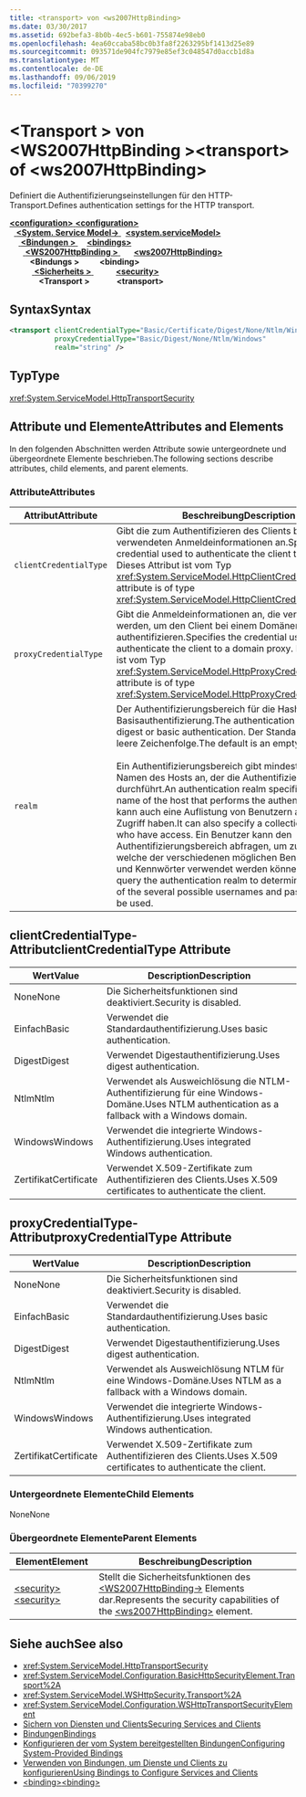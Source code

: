 ```yaml
---
title: <transport> von <ws2007HttpBinding>
ms.date: 03/30/2017
ms.assetid: 692befa3-8b0b-4ec5-b601-755874e98eb0
ms.openlocfilehash: 4ea60ccaba58bc0b3fa8f2263295bf1413d25e89
ms.sourcegitcommit: 093571de904fc7979e85ef3c048547d0accb1d8a
ms.translationtype: MT
ms.contentlocale: de-DE
ms.lasthandoff: 09/06/2019
ms.locfileid: "70399270"
---
```

# <a name="transport-of-ws2007httpbinding"></a><span data-ttu-id="c25dd-102">\<Transport > von \<WS2007HttpBinding ></span><span class="sxs-lookup"><span data-stu-id="c25dd-102">\<transport> of \<ws2007HttpBinding></span></span>
<span data-ttu-id="c25dd-103">Definiert die Authentifizierungseinstellungen für den HTTP-Transport.</span><span class="sxs-lookup"><span data-stu-id="c25dd-103">Defines authentication settings for the HTTP transport.</span></span>  
  
<span data-ttu-id="c25dd-104">[ **\<configuration>** ](../configuration-element.md)</span><span class="sxs-lookup"><span data-stu-id="c25dd-104">[**\<configuration>**](../configuration-element.md)</span></span>\
<span data-ttu-id="c25dd-105">&nbsp;&nbsp;[ **\<System. Service Model->** ](system-servicemodel.md)</span><span class="sxs-lookup"><span data-stu-id="c25dd-105">&nbsp;&nbsp;[**\<system.serviceModel>**](system-servicemodel.md)</span></span>\
<span data-ttu-id="c25dd-106">&nbsp;&nbsp;&nbsp;&nbsp;[ **\<Bindungen >** ](bindings.md)</span><span class="sxs-lookup"><span data-stu-id="c25dd-106">&nbsp;&nbsp;&nbsp;&nbsp;[**\<bindings>**](bindings.md)</span></span>\
<span data-ttu-id="c25dd-107">&nbsp;&nbsp;&nbsp;&nbsp;&nbsp;&nbsp;[ **\<WS2007HttpBinding >** ](ws2007httpbinding.md)</span><span class="sxs-lookup"><span data-stu-id="c25dd-107">&nbsp;&nbsp;&nbsp;&nbsp;&nbsp;&nbsp;[**\<ws2007HttpBinding>**](ws2007httpbinding.md)</span></span>\
<span data-ttu-id="c25dd-108">&nbsp;&nbsp;&nbsp;&nbsp;&nbsp;&nbsp;&nbsp;&nbsp; **\<Bindungs >** </span><span class="sxs-lookup"><span data-stu-id="c25dd-108">&nbsp;&nbsp;&nbsp;&nbsp;&nbsp;&nbsp;&nbsp;&nbsp;**\<binding>**</span></span>\
<span data-ttu-id="c25dd-109">&nbsp;&nbsp;&nbsp;&nbsp;&nbsp;&nbsp;&nbsp;&nbsp;&nbsp;&nbsp;[ **\<Sicherheits >** ](security-of-ws2007httpbinding.md)</span><span class="sxs-lookup"><span data-stu-id="c25dd-109">&nbsp;&nbsp;&nbsp;&nbsp;&nbsp;&nbsp;&nbsp;&nbsp;&nbsp;&nbsp;[**\<security>**](security-of-ws2007httpbinding.md)</span></span>\
<span data-ttu-id="c25dd-110">&nbsp;&nbsp;&nbsp;&nbsp;&nbsp;&nbsp;&nbsp;&nbsp;&nbsp;&nbsp;&nbsp;&nbsp; **\<Transport >**</span><span class="sxs-lookup"><span data-stu-id="c25dd-110">&nbsp;&nbsp;&nbsp;&nbsp;&nbsp;&nbsp;&nbsp;&nbsp;&nbsp;&nbsp;&nbsp;&nbsp;**\<transport>**</span></span>  
  
## <a name="syntax"></a><span data-ttu-id="c25dd-111">Syntax</span><span class="sxs-lookup"><span data-stu-id="c25dd-111">Syntax</span></span>  
  
```xml  
<transport clientCredentialType="Basic/Certificate/Digest/None/Ntlm/Windows"
           proxyCredentialType="Basic/Digest/None/Ntlm/Windows"
           realm="string" />
```  
  
## <a name="type"></a><span data-ttu-id="c25dd-112">Typ</span><span class="sxs-lookup"><span data-stu-id="c25dd-112">Type</span></span>  
 <xref:System.ServiceModel.HttpTransportSecurity>  
  
## <a name="attributes-and-elements"></a><span data-ttu-id="c25dd-113">Attribute und Elemente</span><span class="sxs-lookup"><span data-stu-id="c25dd-113">Attributes and Elements</span></span>  
 <span data-ttu-id="c25dd-114">In den folgenden Abschnitten werden Attribute sowie untergeordnete und übergeordnete Elemente beschrieben.</span><span class="sxs-lookup"><span data-stu-id="c25dd-114">The following sections describe attributes, child elements, and parent elements.</span></span>  
  
### <a name="attributes"></a><span data-ttu-id="c25dd-115">Attribute</span><span class="sxs-lookup"><span data-stu-id="c25dd-115">Attributes</span></span>  
  
|<span data-ttu-id="c25dd-116">Attribut</span><span class="sxs-lookup"><span data-stu-id="c25dd-116">Attribute</span></span>|<span data-ttu-id="c25dd-117">Beschreibung</span><span class="sxs-lookup"><span data-stu-id="c25dd-117">Description</span></span>|  
|---------------|-----------------|  
|`clientCredentialType`|<span data-ttu-id="c25dd-118">Gibt die zum Authentifizieren des Clients beim Dienst verwendeten Anmeldeinformationen an.</span><span class="sxs-lookup"><span data-stu-id="c25dd-118">Specifies the credential used to authenticate the client to the service.</span></span> <span data-ttu-id="c25dd-119">Dieses Attribut ist vom Typ <xref:System.ServiceModel.HttpClientCredentialType>.</span><span class="sxs-lookup"><span data-stu-id="c25dd-119">This attribute is of type <xref:System.ServiceModel.HttpClientCredentialType>.</span></span>|  
|`proxyCredentialType`|<span data-ttu-id="c25dd-120">Gibt die Anmeldeinformationen an, die verwendet werden, um den Client bei einem Domänenproxy zu authentifizieren.</span><span class="sxs-lookup"><span data-stu-id="c25dd-120">Specifies the credential used to authenticate the client to a domain proxy.</span></span> <span data-ttu-id="c25dd-121">Dieses Attribut ist vom Typ <xref:System.ServiceModel.HttpProxyCredentialType>.</span><span class="sxs-lookup"><span data-stu-id="c25dd-121">This attribute is of type <xref:System.ServiceModel.HttpProxyCredentialType>.</span></span>|  
|`realm`|<span data-ttu-id="c25dd-122">Der Authentifizierungsbereich für die Hashwert- oder Basisauthentifizierung.</span><span class="sxs-lookup"><span data-stu-id="c25dd-122">The authentication realm for digest or basic authentication.</span></span> <span data-ttu-id="c25dd-123">Der Standardwert ist eine leere Zeichenfolge.</span><span class="sxs-lookup"><span data-stu-id="c25dd-123">The default is an empty string.</span></span><br /><br /> <span data-ttu-id="c25dd-124">Ein Authentifizierungsbereich gibt mindestens den Namen des Hosts an, der die Authentifizierung durchführt.</span><span class="sxs-lookup"><span data-stu-id="c25dd-124">An authentication realm specifies at least the name of the host that performs the authentication.</span></span> <span data-ttu-id="c25dd-125">Er kann auch eine Auflistung von Benutzern angeben, die Zugriff haben.</span><span class="sxs-lookup"><span data-stu-id="c25dd-125">It can also specify a collection of users who have access.</span></span> <span data-ttu-id="c25dd-126">Ein Benutzer kann den Authentifizierungsbereich abfragen, um zu bestimmen, welche der verschiedenen möglichen Benutzernamen und Kennwörter verwendet werden können.</span><span class="sxs-lookup"><span data-stu-id="c25dd-126">A user can query the authentication realm to determine which one of the several possible usernames and passwords can be used.</span></span>|  
  
## <a name="clientcredentialtype-attribute"></a><span data-ttu-id="c25dd-127">clientCredentialType-Attribut</span><span class="sxs-lookup"><span data-stu-id="c25dd-127">clientCredentialType Attribute</span></span>  
  
|<span data-ttu-id="c25dd-128">Wert</span><span class="sxs-lookup"><span data-stu-id="c25dd-128">Value</span></span>|<span data-ttu-id="c25dd-129">Description</span><span class="sxs-lookup"><span data-stu-id="c25dd-129">Description</span></span>|  
|-----------|-----------------|  
|<span data-ttu-id="c25dd-130">None</span><span class="sxs-lookup"><span data-stu-id="c25dd-130">None</span></span>|<span data-ttu-id="c25dd-131">Die Sicherheitsfunktionen sind deaktiviert.</span><span class="sxs-lookup"><span data-stu-id="c25dd-131">Security is disabled.</span></span>|  
|<span data-ttu-id="c25dd-132">Einfach</span><span class="sxs-lookup"><span data-stu-id="c25dd-132">Basic</span></span>|<span data-ttu-id="c25dd-133">Verwendet die Standardauthentifizierung.</span><span class="sxs-lookup"><span data-stu-id="c25dd-133">Uses basic authentication.</span></span>|  
|<span data-ttu-id="c25dd-134">Digest</span><span class="sxs-lookup"><span data-stu-id="c25dd-134">Digest</span></span>|<span data-ttu-id="c25dd-135">Verwendet Digestauthentifizierung.</span><span class="sxs-lookup"><span data-stu-id="c25dd-135">Uses digest authentication.</span></span>|  
|<span data-ttu-id="c25dd-136">Ntlm</span><span class="sxs-lookup"><span data-stu-id="c25dd-136">Ntlm</span></span>|<span data-ttu-id="c25dd-137">Verwendet als Ausweichlösung die NTLM-Authentifizierung für eine Windows-Domäne.</span><span class="sxs-lookup"><span data-stu-id="c25dd-137">Uses NTLM authentication as a fallback with a Windows domain.</span></span>|  
|<span data-ttu-id="c25dd-138">Windows</span><span class="sxs-lookup"><span data-stu-id="c25dd-138">Windows</span></span>|<span data-ttu-id="c25dd-139">Verwendet die integrierte Windows-Authentifizierung.</span><span class="sxs-lookup"><span data-stu-id="c25dd-139">Uses integrated Windows authentication.</span></span>|  
|<span data-ttu-id="c25dd-140">Zertifikat</span><span class="sxs-lookup"><span data-stu-id="c25dd-140">Certificate</span></span>|<span data-ttu-id="c25dd-141">Verwendet X.509-Zertifikate zum Authentifizieren des Clients.</span><span class="sxs-lookup"><span data-stu-id="c25dd-141">Uses X.509 certificates to authenticate the client.</span></span>|  
  
## <a name="proxycredentialtype-attribute"></a><span data-ttu-id="c25dd-142">proxyCredentialType-Attribut</span><span class="sxs-lookup"><span data-stu-id="c25dd-142">proxyCredentialType Attribute</span></span>  
  
|<span data-ttu-id="c25dd-143">Wert</span><span class="sxs-lookup"><span data-stu-id="c25dd-143">Value</span></span>|<span data-ttu-id="c25dd-144">Description</span><span class="sxs-lookup"><span data-stu-id="c25dd-144">Description</span></span>|  
|-----------|-----------------|  
|<span data-ttu-id="c25dd-145">None</span><span class="sxs-lookup"><span data-stu-id="c25dd-145">None</span></span>|<span data-ttu-id="c25dd-146">Die Sicherheitsfunktionen sind deaktiviert.</span><span class="sxs-lookup"><span data-stu-id="c25dd-146">Security is disabled.</span></span>|  
|<span data-ttu-id="c25dd-147">Einfach</span><span class="sxs-lookup"><span data-stu-id="c25dd-147">Basic</span></span>|<span data-ttu-id="c25dd-148">Verwendet die Standardauthentifizierung.</span><span class="sxs-lookup"><span data-stu-id="c25dd-148">Uses basic authentication.</span></span>|  
|<span data-ttu-id="c25dd-149">Digest</span><span class="sxs-lookup"><span data-stu-id="c25dd-149">Digest</span></span>|<span data-ttu-id="c25dd-150">Verwendet Digestauthentifizierung.</span><span class="sxs-lookup"><span data-stu-id="c25dd-150">Uses digest authentication.</span></span>|  
|<span data-ttu-id="c25dd-151">Ntlm</span><span class="sxs-lookup"><span data-stu-id="c25dd-151">Ntlm</span></span>|<span data-ttu-id="c25dd-152">Verwendet als Ausweichlösung NTLM für eine Windows-Domäne.</span><span class="sxs-lookup"><span data-stu-id="c25dd-152">Uses NTLM as a fallback with a Windows domain.</span></span>|  
|<span data-ttu-id="c25dd-153">Windows</span><span class="sxs-lookup"><span data-stu-id="c25dd-153">Windows</span></span>|<span data-ttu-id="c25dd-154">Verwendet die integrierte Windows-Authentifizierung.</span><span class="sxs-lookup"><span data-stu-id="c25dd-154">Uses integrated Windows authentication.</span></span>|  
|<span data-ttu-id="c25dd-155">Zertifikat</span><span class="sxs-lookup"><span data-stu-id="c25dd-155">Certificate</span></span>|<span data-ttu-id="c25dd-156">Verwendet X.509-Zertifikate zum Authentifizieren des Clients.</span><span class="sxs-lookup"><span data-stu-id="c25dd-156">Uses X.509 certificates to authenticate the client.</span></span>|  
  
### <a name="child-elements"></a><span data-ttu-id="c25dd-157">Untergeordnete Elemente</span><span class="sxs-lookup"><span data-stu-id="c25dd-157">Child Elements</span></span>  
 <span data-ttu-id="c25dd-158">None</span><span class="sxs-lookup"><span data-stu-id="c25dd-158">None</span></span>  
  
### <a name="parent-elements"></a><span data-ttu-id="c25dd-159">Übergeordnete Elemente</span><span class="sxs-lookup"><span data-stu-id="c25dd-159">Parent Elements</span></span>  
  
|<span data-ttu-id="c25dd-160">Element</span><span class="sxs-lookup"><span data-stu-id="c25dd-160">Element</span></span>|<span data-ttu-id="c25dd-161">Beschreibung</span><span class="sxs-lookup"><span data-stu-id="c25dd-161">Description</span></span>|  
|-------------|-----------------|  
|[<span data-ttu-id="c25dd-162">\<security></span><span class="sxs-lookup"><span data-stu-id="c25dd-162">\<security></span></span>](security-of-ws2007httpbinding.md)|<span data-ttu-id="c25dd-163">Stellt die Sicherheitsfunktionen des [ \<WS2007HttpBinding->](ws2007httpbinding.md) Elements dar.</span><span class="sxs-lookup"><span data-stu-id="c25dd-163">Represents the security capabilities of the [\<ws2007HttpBinding>](ws2007httpbinding.md) element.</span></span>|  
  
## <a name="see-also"></a><span data-ttu-id="c25dd-164">Siehe auch</span><span class="sxs-lookup"><span data-stu-id="c25dd-164">See also</span></span>

- <xref:System.ServiceModel.HttpTransportSecurity>
- <xref:System.ServiceModel.Configuration.BasicHttpSecurityElement.Transport%2A>
- <xref:System.ServiceModel.WSHttpSecurity.Transport%2A>
- <xref:System.ServiceModel.Configuration.WSHttpTransportSecurityElement>
- [<span data-ttu-id="c25dd-165">Sichern von Diensten und Clients</span><span class="sxs-lookup"><span data-stu-id="c25dd-165">Securing Services and Clients</span></span>](../../../wcf/feature-details/securing-services-and-clients.md)
- [<span data-ttu-id="c25dd-166">Bindungen</span><span class="sxs-lookup"><span data-stu-id="c25dd-166">Bindings</span></span>](../../../wcf/bindings.md)
- [<span data-ttu-id="c25dd-167">Konfigurieren der vom System bereitgestellten Bindungen</span><span class="sxs-lookup"><span data-stu-id="c25dd-167">Configuring System-Provided Bindings</span></span>](../../../wcf/feature-details/configuring-system-provided-bindings.md)
- [<span data-ttu-id="c25dd-168">Verwenden von Bindungen, um Dienste und Clients zu konfigurieren</span><span class="sxs-lookup"><span data-stu-id="c25dd-168">Using Bindings to Configure Services and Clients</span></span>](../../../wcf/using-bindings-to-configure-services-and-clients.md)
- [<span data-ttu-id="c25dd-169">\<binding></span><span class="sxs-lookup"><span data-stu-id="c25dd-169">\<binding></span></span>](../../../misc/binding.md)
